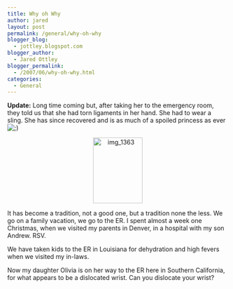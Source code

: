 ```yaml
---
title: Why oh Why
author: jared
layout: post
permalink: /general/why-oh-why
blogger_blog:
  - jottley.blogspot.com
blogger_author:
  - Jared Ottley
blogger_permalink:
  - /2007/06/why-oh-why.html
categories:
  - General
---
```

**Update:** Long time coming but, after taking her to the emergency room, they told us that she had torn ligaments in her hand. She had to wear a sling. She has since recovered and is as much of a spoiled princess as ever <img src="http://jared.ottleys.net/wp-includes/images/smilies/icon_wink.gif" alt=";)" class="wp-smiley" /> 

<p align="center">
  <a href="http://jared.ottleys.net/v/current/California+_rest+in+peace_/img_1363.jpg.html"><img src="http://gallery.ottleys.net/gallery/d/7669-2/img_1363.jpg" alt="img_1363" height="150" width="113" /></a>
</p>

It has become a tradition, not a good one, but a tradition none the less. We go on a family vacation, we go to the ER. I spent almost a week one Christmas, when we visited my parents in Denver, in a hospital with my son Andrew. RSV.

We have taken kids to the ER in Louisiana for dehydration and high fevers when we visited my in-laws.

Now my daughter Olivia is on her way to the ER here in Southern California, for what appears to be a dislocated wrist. Can you dislocate your wrist?